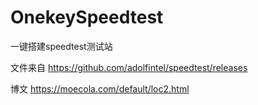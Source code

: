 # OnekeySpeedtest
一键搭建speedtest测试站

文件来自    https://github.com/adolfintel/speedtest/releases

博文    https://moecola.com/default/loc2.html
